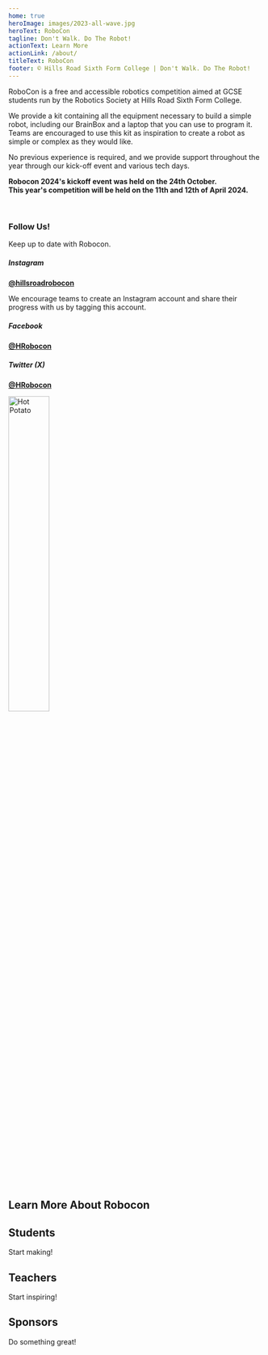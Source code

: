 ```yaml
---
home: true
heroImage: images/2023-all-wave.jpg
heroText: RoboCon
tagline: Don't Walk. Do The Robot!
actionText: Learn More
actionLink: /about/
titleText: RoboCon
footer: © Hills Road Sixth Form College | Don't Walk. Do The Robot!
---
```


<p>
RoboCon is a free and accessible robotics competition aimed at GCSE students run by the Robotics Society at Hills Road Sixth Form College. 

We provide a kit containing all the equipment necessary to build a simple robot, including our BrainBox and a laptop that you can use to program it. Teams are encouraged to use this kit as inspiration to create a robot as simple or complex as they would like. 

No previous experience is required, and we provide support throughout the year through our kick-off event and various tech days. 

</p>


<p><b>Robocon 2024's kickoff event was held on the 24th October.<br>This year's competition will be held on the 11th and 12th of April 2024.</b></p>


<br>

<div>
<h3>Follow Us!</h3>
<p>Keep up to date with Robocon.</p>

<h5>Instagram</h5>
<p>
<a href=https://www.instagram.com/hillsroadrobocon/  ><b>@hillsroadrobocon</b> 
</a></p>
<p>We encourage teams to create an Instagram account and share their progress with us by tagging this account.</p>

<h5>Facebook</h5>
<p>
<a href=https://www.facebook.com/HRobocon ><b>@HRobocon</b> 
</a></p>

<h5>Twitter (X)</h5>
<p>
<a href=https://twitter.com/HRobocon ><b>@HRobocon</b> 
</a></p>



<div class="theme-image">

![Hot Potato](images/2024/Logo-with-sponsors.jpg "Hot Potato")

</div>

</div>

<!-- <div class = "stats"> -->
<!--     <h1 style ="margin-top: 16px;">At RoboCon 2022, we supported...</h1> -->
<!--     <div class = "row"> -->
<!--         <div class= "column"> -->
<!--         <p class ="rowFigure"> 21 </p> -->
<!--         <p class = "rowText"> Schools </p> -->
<!--         </div> -->
<!--         <div class = "column"> -->
<!--         <p class ="rowFigure"> 150+ </p> -->
<!--         <p class = "rowText"> Students </p> -->
<!--         </div> -->
<!--         <div class = "column"> -->
<!--         <p class ="rowFigure"> 30+ </p> -->
<!--         <p class = "rowText"> Volunteers </p> -->
<!--         </div> -->
<!--     </div> -->
<!-- </div> -->

<h2>Learn More About Robocon </h2>
  <div class="feature">
    <h2>Students</h2>
    <router-link class="feature-button" to="/about/for-students.html">Start making!</router-link>
  </div>
  <div class="feature">
    <h2>Teachers</h2>
    <router-link class="feature-button" to="/about/for-teachers.html">Start inspiring!</router-link>
  </div>
  <div class="feature">
    <h2>Sponsors</h2>
    <router-link class="feature-button" to="/about/for-sponsors.html">Do something great!</router-link>
  </div>

<br>

<style>
.rowFigure {color: #fff; font-size: 3rem; margin: 20px 0 0 0; #text-align: center;}
.rowText {font-size: 2rem; color: #f5f3f4; font-weight: bold; text-align: center; margin:0; }
.column {position: relative; display: inline-block; box-sizing: border-box; float: left; padding-left:0.5em; padding-right:0.5em;width: 100%;}
.row {max-width: 100%; margin-left: auto; margin-right: auto; overflow: hidden;}
.stats {background: #8f1158; color: #fff; margin: 0 auto; padding: 0 0 40px 0; overflow: hidden;}

.theme-image img {width: 40%;}
</style>
